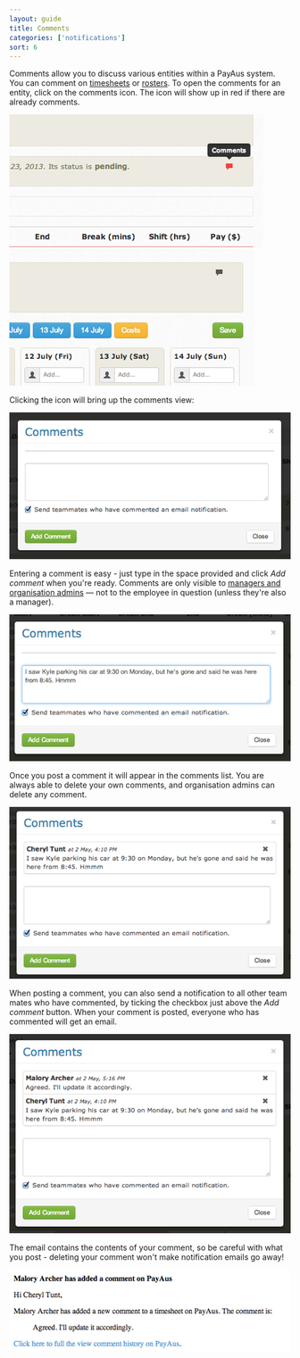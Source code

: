 ```yaml
---
layout: guide
title: Comments
categories: ['notifications']
sort: 6
---
```


Comments allow you to discuss various entities within a PayAus system. You can comment on [timesheets](../../timesheets/) or [rosters](../../rosters/). To open the comments for an entity, click on the comments icon. The icon will show up in red if there are already comments.

![Comments icon](/img/notifications/comments_icon_timesheet.png)
![Comments icon](/img/notifications/comments_icon_roster.png)

Clicking the icon will bring up the comments view:

![An empty comments view](/img/notifications/no_comments.png)

Entering a comment is easy - just type in the space provided and click *Add comment* when you're ready. Comments are only visible to [managers and organisation admins](../../staff/team/#roles) &mdash; not to the employee in question (unless they're also a manager).

![Adding a comment](/img/notifications/adding_comment.png)

Once you post a comment it will appear in the comments list. You are always able to delete your own comments, and organisation admins can delete any comment.

![New comment posted](/img/notifications/added_comment.png)

When posting a comment, you can also send a notification to all other team mates who have commented, by ticking the checkbox just above the *Add comment* button. When your comment is posted, everyone who has commented will get an email.

![Replying to a comment](/img/notifications/comment_reply.png)

The email contains the contents of your comment, so be careful with what you post - deleting your comment won't make notification emails go away!

![Comment email notifications](/img/notifications/comment_email.png)